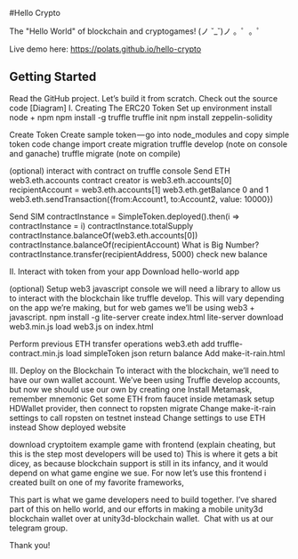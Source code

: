 #Hello Crypto


The "Hello World" of blockchain and cryptogames! (ノ ˘_˘)ノ 。゜。ﾟ

Live demo here: <https://polats.github.io/hello-crypto>

## Getting Started


Read the GitHub project.
Let’s build it from scratch.
Check out the source code
[Diagram]
I. Creating The ERC20 Token
Set up environment
install node + npm
npm install -g truffle
truffle init
npm install zeppelin-solidity

Create Token
Create sample token — go into node_modules and copy simple token code
change import
create migration
truffle develop (note on console and ganache)
truffle migrate (note on compile)

(optional) interact with contract on truffle console
Send ETH
web3.eth.accounts
contract creator is web3.eth.accounts[0]
recipientAccount = web3.eth.accounts[1]
web3.eth.getBalance 0 and 1
web3.eth.sendTransaction({from:Account1, to:Account2, value: 10000})

Send SIM
contractInstance = SimpleToken.deployed().then(i => contractInstance = i)
contractInstance.totalSupply
contractInstance.balanceOf(web3.eth.accounts[0])
contractInstance.balanceOf(recipientAccount)
What is Big Number?
contractInstance.transfer(recipientAddress, 5000)
check new balance

II. Interact with token from your app
Download hello-world app


(optional) Setup web3 javascript console
we will need a library to allow us to interact with the blockchain like truffle develop. This will vary depending on the app we’re making, but for web games we’ll be using web3 + javascript.
npm install -g lite-server
create index.html
lite-server
download web3.min.js
load web3.js on index.html

Perform previous ETH transfer operations
web3.eth
add truffle-contract.min.js
load simpleToken json
return balance
Add make-it-rain.html

III. Deploy on the Blockchain
To interact with the blockchain, we’ll need to have our own wallet account. We’ve been using Truffle develop accounts, but now we should use our own by creating one
Install Metamask, remember mnemonic
Get some ETH from faucet inside metamask
setup HDWallet provider, then connect to ropsten
migrate
Change make-it-rain settings to call ropsten on testnet instead
Change settings to use ETH instead
Show deployed website



download cryptoitem example game with frontend (explain cheating, but this is the step most developers will be used to) This is where it gets a bit dicey, as because blockchain support is still in its infancy, and it would depend on what game engine we sue. For now let’s use this frontend i created built on one of my favorite frameworks,

This part is what we game developers need to build together. I’ve shared part of this on hello world, and our efforts in making a mobile unity3d blockchain wallet over at unity3d-blockchain wallet. 
Chat with us at our telegram group.


Thank you!
